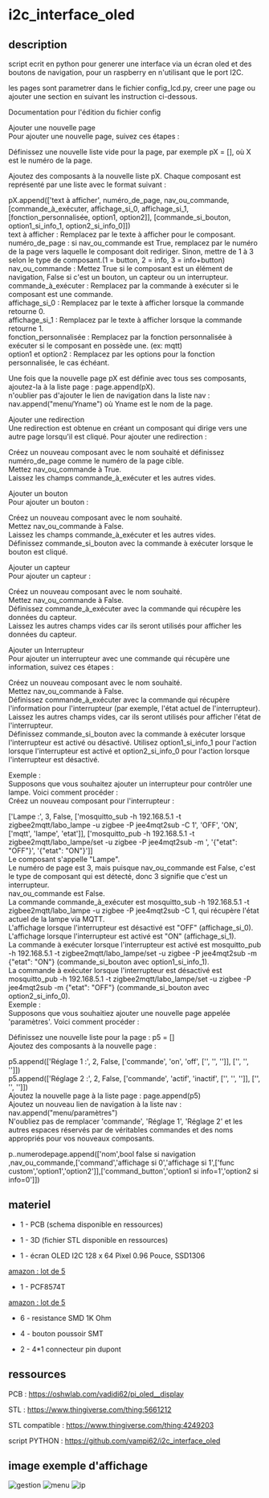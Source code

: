 # i2c_interface_oled

## description

script ecrit en python pour generer une interface via un écran oled et des boutons de navigation, pour un raspberry en n'utilisant que le port I2C.  

les pages sont parametrer dans le fichier config_lcd.py, creer une page ou ajouter une section en suivant les instruction ci-dessous.  

Documentation pour l'édition du fichier config  

Ajouter une nouvelle page  
Pour ajouter une nouvelle page, suivez ces étapes :  

Définissez une nouvelle liste vide pour la page, par exemple pX = [], où X est le numéro de la page.  

Ajoutez des composants à la nouvelle liste pX. Chaque composant est représenté par une liste avec le format suivant :  

pX.append(['text à afficher', numéro_de_page, nav_ou_commande, [commande_à_exécuter, affichage_si_0, affichage_si_1, [fonction_personnalisée, option1, option2]], [commande_si_bouton, option1_si_info_1, option2_si_info_0]])  
text à afficher : Remplacez par le texte à afficher pour le composant.  
numéro_de_page : si nav_ou_commande est True, remplacez par le numéro de la page vers laquelle le composant doit rediriger. Sinon, mettre de 1 à 3 selon le type de composant.(1 = button, 2 = info, 3 = info+button)  
nav_ou_commande : Mettez True si le composant est un élément de navigation, False si c'est un bouton, un capteur ou un interrupteur.  
commande_à_exécuter : Remplacez par la commande à exécuter si le composant est une commande.  
affichage_si_0 : Remplacez par le texte à afficher lorsque la commande retourne 0.  
affichage_si_1 : Remplacez par le texte à afficher lorsque la commande retourne 1.  
fonction_personnalisée : Remplacez par la fonction personnalisée à exécuter si le composant en possède une. (ex: mqtt)  
option1 et option2 : Remplacez par les options pour la fonction personnalisée, le cas échéant.  

Une fois que la nouvelle page pX est définie avec tous ses composants, ajoutez-la à la liste page : page.append(pX).  
n'oublier pas d'ajouter le lien de navigation dans la liste nav : nav.append("menu/Yname") où Yname est le nom de la page.  


Ajouter une redirection  
Une redirection est obtenue en créant un composant qui dirige vers une autre page lorsqu'il est cliqué. Pour ajouter une redirection :

Créez un nouveau composant avec le nom souhaité et définissez numéro_de_page comme le numéro de la page cible.  
Mettez nav_ou_commande à True.  
Laissez les champs commande_à_exécuter et les autres vides.  



Ajouter un bouton  
Pour ajouter un bouton :  

Créez un nouveau composant avec le nom souhaité.  
Mettez nav_ou_commande à False.  
Laissez les champs commande_à_exécuter et les autres vides.  
Définissez commande_si_bouton avec la commande à exécuter lorsque le bouton est cliqué.  



Ajouter un capteur  
Pour ajouter un capteur :  

Créez un nouveau composant avec le nom souhaité.  
Mettez nav_ou_commande à False.  
Définissez commande_à_exécuter avec la commande qui récupère les données du capteur.  
Laissez les autres champs vides car ils seront utilisés pour afficher les données du capteur.  



Ajouter un Interrupteur  
Pour ajouter un interrupteur avec une commande qui récupère une information, suivez ces étapes :  

Créez un nouveau composant avec le nom souhaité.  
Mettez nav_ou_commande à False.  
Définissez commande_à_exécuter avec la commande qui récupère l'information pour l'interrupteur (par exemple, l'état actuel de l'interrupteur).  
Laissez les autres champs vides, car ils seront utilisés pour afficher l'état de l'interrupteur.  
Définissez commande_si_bouton avec la commande à exécuter lorsque l'interrupteur est activé ou désactivé. Utilisez option1_si_info_1 pour l'action lorsque l'interrupteur est activé et option2_si_info_0 pour l'action lorsque l'interrupteur est désactivé.  

Exemple :  
Supposons que vous souhaitez ajouter un interrupteur pour contrôler une lampe. Voici comment procéder :  
Créez un nouveau composant pour l'interrupteur :  

['Lampe :', 3, False, ['mosquitto_sub -h 192.168.5.1 -t zigbee2mqtt/labo_lampe -u zigbee -P jee4mqt2sub -C 1', 'OFF', 'ON', ['mqtt', 'lampe', 'etat']], ['mosquitto_pub -h 192.168.5.1 -t zigbee2mqtt/labo_lampe/set -u zigbee -P jee4mqt2sub -m ', '{"etat": "OFF"}', '{"etat": "ON"}']]  
Le composant s'appelle "Lampe".  
Le numéro de page est 3, mais puisque nav_ou_commande est False, c'est le type de composant qui est détecté, donc 3 signifie que c'est un interrupteur.  
nav_ou_commande est False.  
La commande commande_à_exécuter est mosquitto_sub -h 192.168.5.1 -t zigbee2mqtt/labo_lampe -u zigbee -P jee4mqt2sub -C 1, qui récupère l'état actuel de la lampe via MQTT.  
L'affichage lorsque l'interrupteur est désactivé est "OFF" (affichage_si_0).  
L'affichage lorsque l'interrupteur est activé est "ON" (affichage_si_1).  
La commande à exécuter lorsque l'interrupteur est activé est mosquitto_pub -h 192.168.5.1 -t zigbee2mqtt/labo_lampe/set -u zigbee -P jee4mqt2sub -m {"etat": "ON"} (commande_si_bouton avec option1_si_info_1).  
La commande à exécuter lorsque l'interrupteur est désactivé est mosquitto_pub -h 192.168.5.1 -t zigbee2mqtt/labo_lampe/set -u zigbee -P jee4mqt2sub -m {"etat": "OFF"} (commande_si_bouton avec option2_si_info_0).  
Exemple :  
Supposons que vous souhaitiez ajouter une nouvelle page appelée 'paramètres'. Voici comment procéder :  

Définissez une nouvelle liste pour la page : p5 = []  
Ajoutez des composants à la nouvelle page :  

p5.append(['Réglage 1 :', 2, False, ['commande', 'on', 'off', ['', '', '']], ['', '', '']])  
p5.append(['Réglage 2 :', 2, False, ['commande', 'actif', 'inactif', ['', '', '']], ['', '', '']])  
Ajoutez la nouvelle page à la liste page : page.append(p5)  
Ajoutez un nouveau lien de navigation à la liste nav : nav.append("menu/paramètres")  
N'oubliez pas de remplacer 'commande', 'Réglage 1', 'Réglage 2' et les autres espaces réservés par de véritables commandes et des noms appropriés pour vos nouveaux composants.  

p..numerodepage.append(['nom',bool false si navigation ,nav_ou_commande,['command','affichage si 0','affichage si 1',['func custom','option1','option2']],['command_button','option1 si info=1','option2 si info=0']])  


## materiel

* 1 - PCB (schema disponible en ressources)

* 1 - 3D (fichier STL disponible en ressources)

* 1 - écran OLED I2C 128 x 64 Pixel 0.96 Pouce, SSD1306

[amazon : lot de 5](https://www.amazon.fr/gp/product/B08FD643VZ/ref=ppx_yo_dt_b_search_asin_title?ie=UTF8&psc=1)

* 1 - PCF8574T

[amazon : lot de 5](https://www.amazon.fr/5-pi%C3%A8ces-PCF8574T-PCF8574-SOP16/dp/B0BFX2DV8R/ref=sr_1_11?__mk_fr_FR=%C3%85M%C3%85%C5%BD%C3%95%C3%91&crid=37VWEWKKIXPDK&keywords=PCF8574T&qid=1669558592&qu=eyJxc2MiOiIyLjUyIiwicXNhIjoiMi4wNCIsInFzcCI6IjEuODQifQ%3D%3D&sprefix=pcf8574t%2Caps%2C56&sr=8-11)

* 6 - resistance SMD 1K Ohm

* 4 - bouton poussoir SMT

* 2 - 4*1 connecteur pin dupont

## ressources

PCB : https://oshwlab.com/vadidi62/pi_oled__display

STL : https://www.thingiverse.com/thing:5661212

STL compatible : https://www.thingiverse.com/thing:4249203

script PYTHON : https://github.com/vampi62/i2c_interface_oled

## image exemple d'affichage
![gestion](https://github.com/vampi62/i2c_interface_oled/assets/104321401/cf43119e-e68e-4253-b3ea-c2c7cc74781a)
![menu](https://github.com/vampi62/i2c_interface_oled/assets/104321401/4cc85f9a-1c58-44fa-a93d-17ebc9c95dcb)
![ip](https://github.com/vampi62/i2c_interface_oled/assets/104321401/e961bb2d-ff13-4272-8741-93fe7bb70591)

